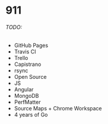 911
===

###### TODO:
* GitHub Pages
* Travis CI
* Trello
* Capistrano
* rsync
* Open Source
* JS
* Angular
* MongoDB
* PerfMatter
* Source Maps + Chrome Workspace
* 4 years of Go
